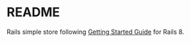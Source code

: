 # README

Rails simple store following [Getting Started Guide](https://guides.rubyonrails.org/getting_started.html) for Rails 8.
